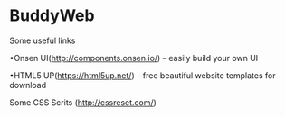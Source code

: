 # BuddyWeb
Some useful links

•Onsen UI(http://components.onsen.io/) – easily build your own UI

•HTML5 UP(https://html5up.net/) – free beautiful website templates for download

Some CSS Scrits (http://cssreset.com/)
